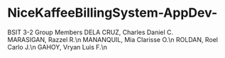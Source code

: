# NiceKaffeeBillingSystem-AppDev-
BSIT 3-2
Group Members
DELA CRUZ, Charles Daniel C. </br>
MARASIGAN, Razzel R.\n
MANANQUIL, Mia Clarisse O.\n
ROLDAN, Roel Carlo J.\n
GAHOY, Vryan Luis F.\n

